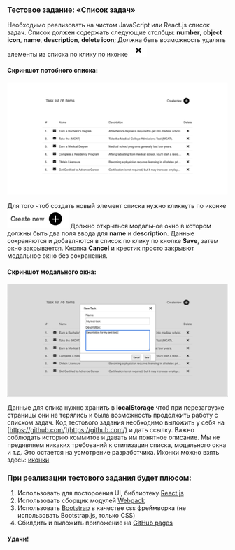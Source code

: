 ### Тестовое задание: «Список задач»
Необходимо реализовать на чистом JavaScript или React.js список задач.
Список должен содержать следующие столбцы: **number**, **object icon**, **name**, **description**, **delete icon**;
Должна быть возможность удалять элементы из списка по клику по иконке ![](https://raw.githubusercontent.com/tryasko/testtask-2019-10-25/master/screenshots/Screenshot%20at%20Oct%2025%2013-53-52.png)

#### Скриншот потобного списка: 
![](https://raw.githubusercontent.com/tryasko/testtask-2019-10-25/master/screenshots/Screenshot%20at%20Oct%2023%2015-53-35.png)

Для того чтоб создать новый элемент списка нужно кликнуть по иконке ![](https://raw.githubusercontent.com/tryasko/testtask-2019-10-25/master/screenshots/Screenshot%20at%20Oct%2025%2013-53-35.png)
Должно открыться модальное окно в котором должны быть два поля ввода для **name** и **description**.
Данные сохраняются и добавляются в список по клику по кнопке **Save**, затем окно закрывается.
Кнопка **Cancel** и крестик просто закрывют модальное окно без сохранения.

#### Скриншот модального окна:
![](https://raw.githubusercontent.com/tryasko/testtask-2019-10-25/master/screenshots/Screenshot%20at%20Oct%2023%2015-54-11.png)

Данные для спика нужно хранить в **localStorage** чтоб при перезагрузке страницы они не терялись и была возможность продолжить работу с списком задач.
Код тестового задания необходимо выложить у себя на [https://github.com/](https://github.com/) и дать ссылку. Важно соблюдать историю коммитов и давать им понятное описание.
Мы не предявляем никаких требований к стилизация списка, модального окна и т.д. Это остается на усмотрение разработчика.
Иконки можно взять здесь: [иконки](./icons/)

### При реализации тестового задания будет плюсом:
1) Использовать для постороения UI, библиотеку [React.js](https://reactjs.org/)
2) Использовать сборщик модулей [Webpack](https://webpack.js.org/)
3) Использовать [Bootstrap](https://getbootstrap.com/) в качестве css фреймворка (не использовать Bootstrap.js, только CSS)
4) Сбилдить и выложить приложение на [GitHub pages](https://pages.github.com/)


#### Удачи!
